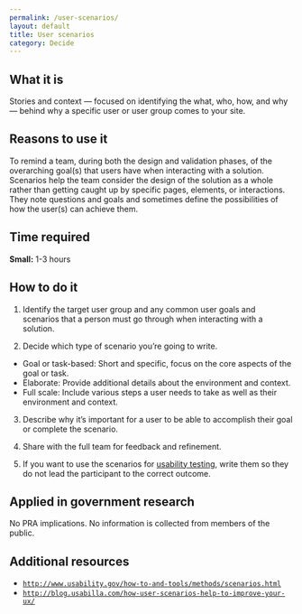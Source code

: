 ```yaml
---
permalink: /user-scenarios/
layout: default
title: User scenarios
category: Decide
---
```


## What it is

Stories and context — focused on identifying the what, who, how, and why — behind why a specific user or user group comes to your site.

## Reasons to use it

To remind a team, during both the design and validation phases, of the overarching goal(s) that users have when interacting with a solution. Scenarios help the team consider the design of the solution as a whole rather than getting caught up by specific pages, elements, or interactions. They note questions and goals and sometimes define the possibilities of how the user(s) can achieve them.

## Time required

**Small:** 1-3 hours

## How to do it

1. Identify the target user group and any common user goals and scenarios that a person must go through when interacting with a solution.

2. Decide which type of scenario you’re going to write.
  - Goal or task-based: Short and specific, focus on the core aspects of the goal or task.
  - Elaborate: Provide additional details about the environment and context.
  - Full scale: Include various steps a user needs to take as well as their environment and context.

3. Describe why it’s important for a user to be able to accomplish their goal or complete the scenario.

4. Share with the full team for feedback and refinement.

5. If you want to use the scenarios for [usability testing](../usability-testing/), write them so they do not lead the participant to the correct outcome.

## Applied in government research

No PRA implications. No information is collected from members of the public.

## Additional resources

- [`http://www.usability.gov/how-to-and-tools/methods/scenarios.html`](http://www.usability.gov/how-to-and-tools/methods/scenarios.html)
- [`http://blog.usabilla.com/how-user-scenarios-help-to-improve-your-ux/`](http://blog.usabilla.com/how-user-scenarios-help-to-improve-your-ux/)
